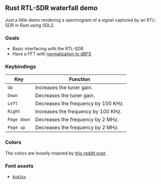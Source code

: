 ## Rust RTL-SDR waterfall demo

Just a little demo rendering a spectrogram of a signal captured by an RTL-SDR in
Rust using SDL2.

### Goals

* Basic interfacing with the RTL-SDR
* Have a FFT with [normalization to dBFS][fft_normalization]

### Keybindings

| Key         | Function                            |
|-------------|-------------------------------------|
| `Up`        | Increases the tuner gain.           |
| `Down`      | Decreases the tuner gain.           |
| `Left`      | Decreases the frequency by 100 KHz. |
| `Right`     | Increases the frequency by 100 KHz. |
| `Page down` | Decreases the frequency by 2 MHz.   |
| `Page up`   | Decreases the frequency by 2 MHz.   |

### Colors

The colors are loosely inspired by [this reddit post][color_palette].

### Font assets

- [`Andika`][andika]

  [andika]: https://software.sil.org/andika/
  [color_palette]: https://old.reddit.com/r/outrun/comments/zf7dfo/synthwave_color_palette_this_work_of_art_is_not/
  [fft_normalization]: ./docs/fft_normalization.md
